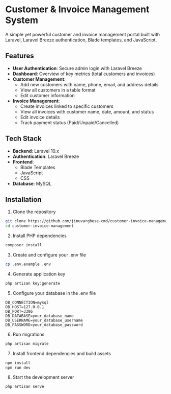 # Customer & Invoice Management System

A simple yet powerful customer and invoice management portal built with Laravel, Laravel Breeze authentication, Blade templates, and JavaScript.

## Features

- **User Authentication**: Secure admin login with Laravel Breeze
- **Dashboard**: Overview of key metrics (total customers and invoices)
- **Customer Management**:
  - Add new customers with name, phone, email, and address details
  - View all customers in a table format
  - Edit customer information
- **Invoice Management**:
  - Create invoices linked to specific customers
  - View all invoices with customer name, date, amount, and status
  - Edit invoice details
  - Track payment status (Paid/Unpaid/Cancelled)

## Tech Stack

- **Backend**: Laravel 10.x
- **Authentication**: Laravel Breeze
- **Frontend**: 
  - Blade Templates
  - JavaScript
  - CSS
- **Database**: MySQL

## Installation

1. Clone the repository
```bash
git clone https://github.com/jinuvarghese-cmd/customer-invoice-management.git
cd customer-invoice-management
```

2. Install PHP dependencies
```bash
composer install
```

3. Create and configure your .env file
```bash
cp .env.example .env
```

4. Generate application key
```bash
php artisan key:generate
```

5. Configure your database in the .env file
```
DB_CONNECTION=mysql
DB_HOST=127.0.0.1
DB_PORT=3306
DB_DATABASE=your_database_name
DB_USERNAME=your_database_username
DB_PASSWORD=your_database_password
```

6. Run migrations
```bash
php artisan migrate
```

7. Install frontend dependencies and build assets
```bash
npm install
npm run dev
```

8. Start the development server
```bash
php artisan serve
```


